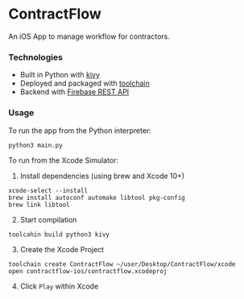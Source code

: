 # ContractFlow
An iOS App to manage workflow for contractors.

### Technologies

- Built in Python with [kivy](https://github.com/kivy/kivy)
- Deployed and packaged with [toolchain](https://github.com/kivy/kivy-ios)
- Backend with [Firebase REST API](https://firebase.google.com)

### Usage

To run the app from the Python interpreter:
```bash
python3 main.py
```
To run from the Xcode Simulator:

1. Install dependencies (using brew and Xcode 10+)

```
xcode-select --install
brew install autoconf automake libtool pkg-config
brew link libtool
```

2. Start compilation

```
toolcahin build python3 kivy
```

3. Create the Xcode Project
```
toolchain create ContractFlow ~/user/Desktop/ContractFlow/xcode
open contractflow-ios/contractflow.xcodeproj
```

4. Click `Play` within Xcode
